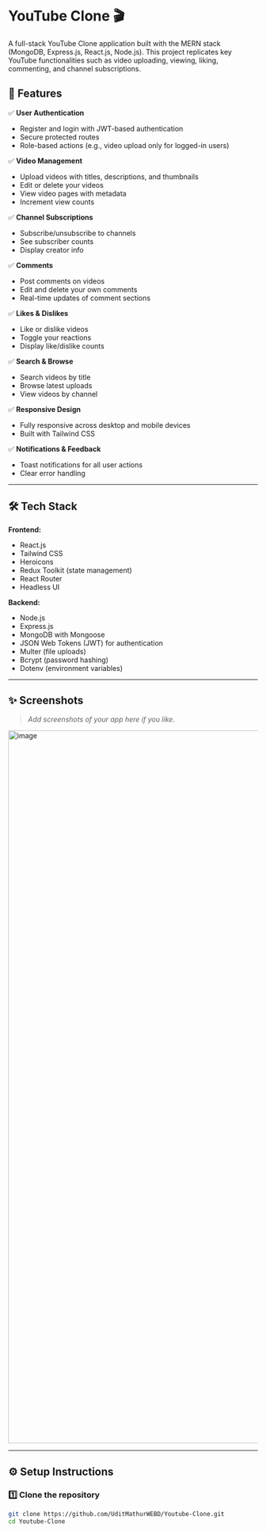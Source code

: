 # YouTube Clone 🎬

A full-stack YouTube Clone application built with the MERN stack (MongoDB, Express.js, React.js, Node.js). This project replicates key YouTube functionalities such as video uploading, viewing, liking, commenting, and channel subscriptions.

## 🚀 Features

✅ **User Authentication**
- Register and login with JWT-based authentication
- Secure protected routes
- Role-based actions (e.g., video upload only for logged-in users)

✅ **Video Management**
- Upload videos with titles, descriptions, and thumbnails
- Edit or delete your videos
- View video pages with metadata
- Increment view counts

✅ **Channel Subscriptions**
- Subscribe/unsubscribe to channels
- See subscriber counts
- Display creator info

✅ **Comments**
- Post comments on videos
- Edit and delete your own comments
- Real-time updates of comment sections

✅ **Likes & Dislikes**
- Like or dislike videos
- Toggle your reactions
- Display like/dislike counts

✅ **Search & Browse**
- Search videos by title
- Browse latest uploads
- View videos by channel

✅ **Responsive Design**
- Fully responsive across desktop and mobile devices
- Built with Tailwind CSS

✅ **Notifications & Feedback**
- Toast notifications for all user actions
- Clear error handling

---

## 🛠️ Tech Stack

**Frontend:**
- React.js
- Tailwind CSS
- Heroicons
- Redux Toolkit (state management)
- React Router
- Headless UI

**Backend:**
- Node.js
- Express.js
- MongoDB with Mongoose
- JSON Web Tokens (JWT) for authentication
- Multer (file uploads)
- Bcrypt (password hashing)
- Dotenv (environment variables)

---

## ✨ Screenshots

> *Add screenshots of your app here if you like.*
<img width="1440" alt="image" src="https://github.com/user-attachments/assets/3b9c943f-7914-45b6-8088-c61076db8ae7" />

---

## ⚙️ Setup Instructions

### 1️⃣ Clone the repository
```bash
git clone https://github.com/UditMathurWEBD/Youtube-Clone.git
cd Youtube-Clone

